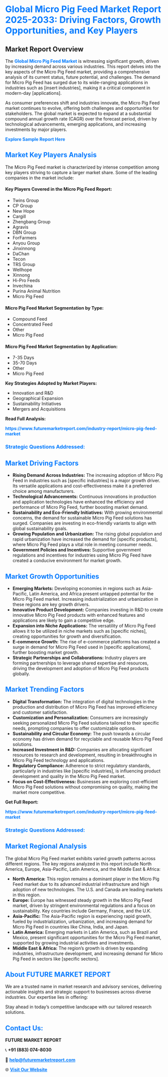 <h1 style="color: #007BFF;">Global Micro Pig Feed Market Report 2025-2033: Driving Factors, Growth Opportunities, and Key Players</h1>

<section id="overview">
<h2>Market Report Overview</h2>
<p>The <a href="https://www.futuremarketreport.com/industry-report/micro-pig-feed-market" style="color: #007BFF; text-decoration: none;"><strong>Global Micro Pig Feed Market</strong></a> is witnessing significant growth, driven by increasing demand across various industries. This report delves into the key aspects of the Micro Pig Feed market, providing a comprehensive analysis of its current status, future potential, and challenges. The demand for Micro Pig Feed has surged due to its wide-ranging applications in industries such as [insert industries], making it a critical component in modern-day [applications].</p>
<p>As consumer preferences shift and industries innovate, the Micro Pig Feed market continues to evolve, offering both challenges and opportunities for stakeholders. The global market is expected to expand at a substantial compound annual growth rate (CAGR) over the forecast period, driven by technological advancements, emerging applications, and increasing investments by major players.</p>
</section>

<section id="overview">
<p><a href="https://www.futuremarketreport.com/request-sample/reportId=98719" style="color: #007BFF; text-decoration: none;"><strong>Explore Sample Report Here</strong></a></p>
</section>

<section id="key-players">
<h2 style="color: #007BFF;">Market Key Players Analysis</h2>
<p>The Micro Pig Feed market is characterized by intense competition among key players striving to capture a larger market share. Some of the leading companies in the market include:</p>
<h4>Key Players Covered in the Micro Pig Feed Report:</h4>
<ul><li>Twins Group</li><li>CP Group</li><li>New Hope</li><li>Cargill</li><li>Zhengbang Group</li><li>Agravis</li><li>DBN Group</li><li>ForFarmers</li><li>Anyou Group</li><li>Jinxinnong</li><li>DaChan</li><li>Tecon</li><li>TRS Group</li><li>Wellhope</li><li>Xinnong</li><li>Hi-Pro Feeds</li><li>Invechina</li><li>Purina Animal Nutrition</li><li>Micro Pig Feed</li></ul>
<h4>Micro Pig Feed Market Segmentation by Type:</h4>
<ul><li>Compound Feed</li><li>Concentrated Feed</li><li>Other</li><li>Micro Pig Feed</li></ul>

<h4>Micro Pig Feed Market Segmentation by Application:</h4>
<ul><li>7-35 Days</li><li>35-70 Days</li><li>Other</li><li>Micro Pig Feed</li></ul>
<p><strong>Key Strategies Adopted by Market Players:</strong></p>
<ul>
<li>Innovation and R&D</li>
<li>Geographical Expansion</li>
<li>Sustainability Initiatives</li>
<li>Mergers and Acquisitions</li>
</ul>
</section>

<section>
<p><strong>Read Full Analysis: </strong></p><a href="https://www.futuremarketreport.com/industry-report/micro-pig-feed-market" style="color: #007BFF; text-decoration: none;"><strong>https://www.futuremarketreport.com/industry-report/micro-pig-feed-market</strong></a>
<h3 style="color: #007BFF;">Strategic Questions Addressed:</h3>
</section>

<section id="driving-factors">
<h2 style="color: #007BFF;">Market Driving Factors</h2>
<ul>
<li><strong>Rising Demand Across Industries:</strong> The increasing adoption of Micro Pig Feed in industries such as [specific industries] is a major growth driver. Its versatile applications and cost-effectiveness make it a preferred choice among manufacturers.</li>
<li><strong>Technological Advancements:</strong> Continuous innovations in production and application technologies have enhanced the efficiency and performance of Micro Pig Feed, further boosting market demand.</li>
<li><strong>Sustainability and Eco-Friendly Initiatives:</strong> With growing environmental concerns, the demand for sustainable Micro Pig Feed solutions has surged. Companies are investing in eco-friendly variants to align with global sustainability goals.</li>
<li><strong>Growing Population and Urbanization:</strong> The rising global population and rapid urbanization have increased the demand for [specific products], where Micro Pig Feed plays a vital role in meeting consumer needs.</li>
<li><strong>Government Policies and Incentives:</strong> Supportive government regulations and incentives for industries using Micro Pig Feed have created a conducive environment for market growth.</li>
</ul>
</section>

<section id="growth-opportunities">
<h2 style="color: #007BFF;">Market Growth Opportunities</h2>
<ul>
<li><strong>Emerging Markets:</strong> Developing economies in regions such as Asia-Pacific, Latin America, and Africa present untapped potential for the Micro Pig Feed market. Increasing industrialization and urbanization in these regions are key growth drivers.</li>
<li><strong>Innovative Product Development:</strong> Companies investing in R&D to create innovative Micro Pig Feed products with enhanced features and applications are likely to gain a competitive edge.</li>
<li><strong>Expansion into Niche Applications:</strong> The versatility of Micro Pig Feed allows it to be utilized in niche markets such as [specific niches], creating opportunities for growth and diversification.</li>
<li><strong>E-commerce Growth:</strong> The rise of e-commerce platforms has created a surge in demand for Micro Pig Feed used in [specific applications], further boosting market growth.</li>
<li><strong>Strategic Partnerships and Collaborations:</strong> Industry players are forming partnerships to leverage shared expertise and resources, driving the development and adoption of Micro Pig Feed products globally.</li>
</ul>
</section>

<section id="trending-factors">
<h2 style="color: #007BFF;">Market Trending Factors</h2>
<ul>
<li><strong>Digital Transformation:</strong> The integration of digital technologies in the production and distribution of Micro Pig Feed has improved efficiency and customer satisfaction.</li>
<li><strong>Customization and Personalization:</strong> Consumers are increasingly seeking personalized Micro Pig Feed solutions tailored to their specific needs, prompting companies to offer customizable options.</li>
<li><strong>Sustainability and Circular Economy:</strong> The push towards a circular economy has driven demand for recyclable and reusable Micro Pig Feed solutions.</li>
<li><strong>Increased Investment in R&D:</strong> Companies are allocating significant resources to research and development, resulting in breakthroughs in Micro Pig Feed technology and applications.</li>
<li><strong>Regulatory Compliance:</strong> Adherence to strict regulatory standards, particularly in industries like [specific industries], is influencing product development and quality in the Micro Pig Feed market.</li>
<li><strong>Focus on Cost-Effectiveness:</strong> Businesses are exploring cost-efficient Micro Pig Feed solutions without compromising on quality, making the market more competitive.</li>
</ul>
</section>

<section>
<p><strong>Get Full Report: </strong></p><a href="https://www.futuremarketreport.com/industry-report/micro-pig-feed-market" style="color: #007BFF; text-decoration: none;"><strong>https://www.futuremarketreport.com/industry-report/micro-pig-feed-market</strong></a>
<h3 style="color: #007BFF;">Strategic Questions Addressed:</h3>
</section>


<section id="regional-analysis">
<h2 style="color: #007BFF;">Market Regional Analysis</h2>
<p>The global Micro Pig Feed market exhibits varied growth patterns across different regions. The key regions analyzed in this report include North America, Europe, Asia-Pacific, Latin America, and the Middle East & Africa:</p>
<ul>
<li><strong>North America:</strong> This region remains a dominant player in the Micro Pig Feed market due to its advanced industrial infrastructure and high adoption of new technologies. The U.S. and Canada are leading markets in this region.</li>
<li><strong>Europe:</strong> Europe has witnessed steady growth in the Micro Pig Feed market, driven by stringent environmental regulations and a focus on sustainability. Key countries include Germany, France, and the U.K.</li>
<li><strong>Asia-Pacific:</strong> The Asia-Pacific region is experiencing rapid growth, fueled by industrialization, urbanization, and increasing demand for Micro Pig Feed in countries like China, India, and Japan.</li>
<li><strong>Latin America:</strong> Emerging markets in Latin America, such as Brazil and Mexico, present significant opportunities for the Micro Pig Feed market, supported by growing industrial activities and investments.</li>
<li><strong>Middle East & Africa:</strong> The region’s growth is driven by expanding industries, infrastructure development, and increasing demand for Micro Pig Feed in sectors like [specific sectors].</li>
</ul>
</section>

<footer>
<h2 style="color: #007BFF;">About FUTURE MARKET REPORT</h2>
<p>We are a trusted name in market research and advisory services, delivering actionable insights and strategic support to businesses across diverse industries. Our expertise lies in offering:</p>

<p>Stay ahead in today’s competitive landscape with our tailored research solutions.</p>

<h2 style="color: #007BFF;">Contact Us:</h2>
<p><strong>FUTURE MARKET REPORT</strong></p>
<p>📞 <strong>+91 (883) 074-8030</strong></p>
<p>📧 <strong><a href="mailto:help@futuremarketreport.com" style="color: #007BFF;">help@futuremarketreport.com</a></strong></p>
<p>🌐 <strong><a href="https://www.futuremarketreport.com/" style="color: #007BFF;">Visit Our Website</a></strong></p>
</footer>